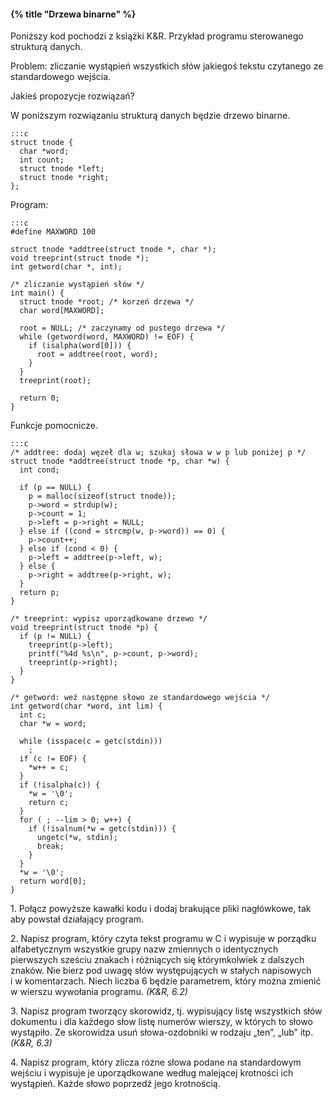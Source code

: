 #### {% title "Drzewa binarne" %}

Poniższy kod pochodzi z książki K&R.
Przykład programu sterowanego strukturą danych.

Problem: zliczanie wystąpień wszystkich słów
jakiegoś tekstu czytanego ze standardowego wejścia.

Jakieś propozycje rozwiązań?

W poniższym rozwiązaniu strukturą danych będzie drzewo binarne.

    :::c
    struct tnode {
      char *word;
      int count;
      struct tnode *left;
      struct tnode *right;
    };

Program:

    :::c
    #define MAXWORD 100

    struct tnode *addtree(struct tnode *, char *);
    void treeprint(struct tnode *);
    int getword(char *, int);

    /* zliczanie wystąpień słów */
    int main() {
      struct tnode *root; /* korzeń drzewa */
      char word[MAXWORD];

      root = NULL; /* zaczynamy od pustego drzewa */
      while (getword(word, MAXWORD) != EOF) {
        if (isalpha(word[0])) {
          root = addtree(root, word);
        }
      }
      treeprint(root);

      return 0;
    }

Funkcje pomocnicze.

    :::c
    /* addtree: dodaj węzeł dla w; szukaj słowa w w p lub poniżej p */
    struct tnode *addtree(struct tnode *p, char *w) {
      int cond;

      if (p == NULL) {
        p = malloc(sizeof(struct tnode));
        p->word = strdup(w);
        p->count = 1;
        p->left = p->right = NULL;
      } else if ((cond = strcmp(w, p->word)) == 0) {
        p->count++;
      } else if (cond < 0) {
        p->left = addtree(p->left, w);
      } else {
        p->right = addtree(p->right, w);
      }
      return p;
    }

    /* treeprint: wypisz uporządkowane drzewo */
    void treeprint(struct tnode *p) {
      if (p != NULL) {
        treeprint(p->left);
        printf("%4d %s\n", p->count, p->word);
        treeprint(p->right);
      }
    }

    /* getword: weź następne słowo ze standardowego wejścia */
    int getword(char *word, int lim) {
      int c;
      char *w = word;

      while (isspace(c = getc(stdin)))
        ;
      if (c != EOF) {
        *w++ = c;
      }
      if (!isalpha(c)) {
        *w = '\0';
        return c;
      }
      for ( ; --lim > 0; w++) {
        if (!isalnum(*w = getc(stdin))) {
          ungetc(*w, stdin);
          break;
        }
      }
      *w = '\0';
      return word[0];
    }

1\. Połącz powyższe kawałki kodu i dodaj brakujące pliki nagłówkowe,
tak aby powstał działający program.

2\. Napisz program, który czyta tekst programu w C i wypisuje
w porządku alfabetycznym wszystkie grupy nazw zmiennych o identycznych
pierwszych sześciu znakach i różniących się którymkolwiek z dalszych
znaków. Nie bierz pod uwagę słów występujących w stałych napisowych
i w komentarzach. Niech liczba 6 będzie parametrem, który można
zmienić w wierszu wywołania programu. *(K&R, 6.2)*

3\. Napisz program tworzący skorowidz, tj. wypisujący listę
wszystkich słów dokumentu i dla każdego słow listę numerów wierszy,
w których to słowo wystąpiło. Ze skorowidza usuń słowa-ozdobniki
w rodzaju „ten”, „lub” itp. *(K&R, 6.3)*

4\. Napisz program, który zlicza różne słowa podane na standardowym
wejściu i wypisuje je uporządkowane według malejącej krotności
ich wystąpień. Każde słowo poprzedź jego krotnością.
